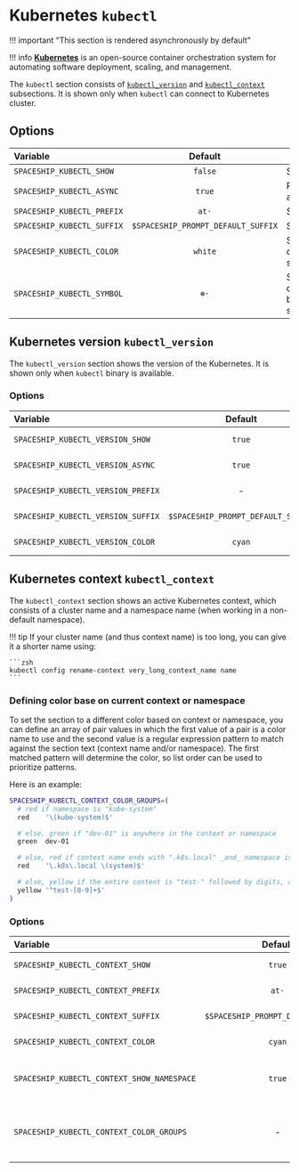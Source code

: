 # Kubernetes `kubectl`

!!! important "This section is rendered asynchronously by default"

!!! info
    [**Kubernetes**](https://kubernetes.io) is an open-source container orchestration system for automating software deployment, scaling, and management.

The `kubectl` section consists of [`kubectl_version`](#kubernetes-version-kubectl_version) and [`kubectl_context`](#kubernetes-context-kubectl_context) subsections. It is shown only when `kubectl` can connect to Kubernetes cluster.

## Options

| Variable                   |              Default               | Meaning                               |
| :------------------------- | :--------------------------------: | ------------------------------------- |
| `SPACESHIP_KUBECTL_SHOW`   |              `false`               | Show section                          |
| `SPACESHIP_KUBECTL_ASYNC`  |              `true`                | Render section asynchronously         |
| `SPACESHIP_KUBECTL_PREFIX` |               `at·`                | Section's prefix                      |
| `SPACESHIP_KUBECTL_SUFFIX` | `$SPACESHIP_PROMPT_DEFAULT_SUFFIX` | Section's suffix                      |
| `SPACESHIP_KUBECTL_COLOR`  |              `white`               | Section's color of Kubernetes section |
| `SPACESHIP_KUBECTL_SYMBOL` |               `☸️·`                 | Symbol displayed before the section   |

## Kubernetes version `kubectl_version`

The `kubectl_version` section shows the version of the Kubernetes. It is shown only when `kubectl` binary is available.

### Options

| Variable                           |              Default               | Meaning                       |
| :--------------------------------- | :--------------------------------: | ----------------------------- |
| `SPACESHIP_KUBECTL_VERSION_SHOW`   |               `true`               | Show subsection               |
| `SPACESHIP_KUBECTL_VERSION_ASYNC`  |               `true`               | Render section asynchronously |
| `SPACESHIP_KUBECTL_VERSION_PREFIX` |                 -                  | Subsection's prefix           |
| `SPACESHIP_KUBECTL_VERSION_SUFFIX` | `$SPACESHIP_PROMPT_DEFAULT_SUFFIX` | Subsection's suffix           |
| `SPACESHIP_KUBECTL_VERSION_COLOR`  |               `cyan`               | Subsection's color            |

## Kubernetes context `kubectl_context`

The `kubectl_context` section shows an active Kubernetes context, which consists of a cluster name and a namespace name (when working in a non-default namespace).

!!! tip
    If your cluster name (and thus context name) is too long, you can give it a shorter name using:

    ```zsh
    kubectl config rename-context very_long_context_name name
    ```

### Defining color base on current context or namespace

To set the section to a different color based on context or namespace, you can define an array of pair values in which the first value of a pair is a color name to use and the second value is a regular expression pattern to match against the section text (context name and/or namespace). The first matched pattern will determine the color, so list order can be used to prioritize patterns.

Here is an example:

```zsh title=".zshrc"
SPACESHIP_KUBECTL_CONTEXT_COLOR_GROUPS=(
  # red if namespace is "kube-system"
  red    '\(kube-system)$'

  # else, green if "dev-01" is anywhere in the context or namespace
  green  dev-01

  # else, red if context name ends with ".k8s.local" _and_ namespace is "system"
  red    '\.k8s\.local \(system)$'

  # else, yellow if the entire content is "test-" followed by digits, and no namespace is displayed
  yellow '^test-[0-9]+$'
)
```

### Options

| Variable                                   |              Default               | Meaning                                       |
| :----------------------------------------- | :--------------------------------: | --------------------------------------------- |
| `SPACESHIP_KUBECTL_CONTEXT_SHOW`           |               `true`               | Show subsection                               |
| `SPACESHIP_KUBECTL_CONTEXT_PREFIX`         |               `at·`                | Subsection's prefix                           |
| `SPACESHIP_KUBECTL_CONTEXT_SUFFIX`         | `$SPACESHIP_PROMPT_DEFAULT_SUFFIX` | Subsection's suffix                           |
| `SPACESHIP_KUBECTL_CONTEXT_COLOR`          |               `cyan`               | Subsection's color                            |
| `SPACESHIP_KUBECTL_CONTEXT_SHOW_NAMESPACE` |               `true`               | Should namespace be also displayed            |
| `SPACESHIP_KUBECTL_CONTEXT_COLOR_GROUPS`   |                 -                  | _Array_ of pairs of colors and match patterns |
